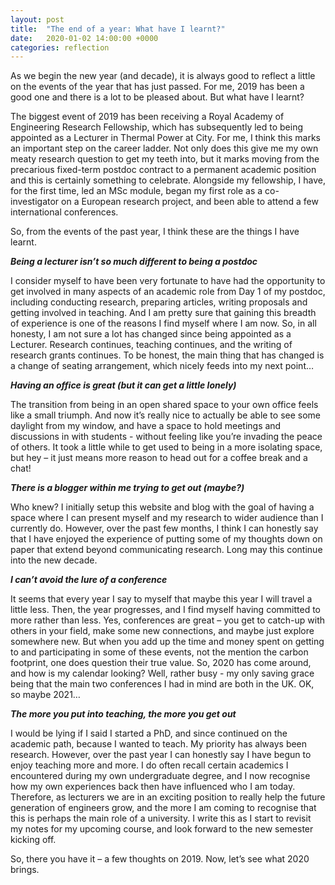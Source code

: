 ```yaml
---
layout: post
title:  "The end of a year: What have I learnt?"
date:   2020-01-02 14:00:00 +0000
categories: reflection
---
```

As we begin the new year (and decade), it is always good to reflect a little on the events of the year that has just passed. For me, 2019 has been a good one and there is a lot to be pleased about. But what have I learnt?

The biggest event of 2019 has been receiving a Royal Academy of Engineering Research Fellowship, which has subsequently led to being appointed as a Lecturer in Thermal Power at City. For me, I think this marks an important step on the career ladder. Not only does this give me my own meaty research question to get my teeth into, but it marks moving from the precarious fixed-term postdoc contract to a permanent academic position and this is certainly something to celebrate. Alongside my fellowship, I have, for the first time, led an MSc module, began my first role as a co-investigator on a European research project, and been able to attend a few international conferences. 

So, from the events of the past year, I think these are the things I have learnt.

**_Being a lecturer isn’t so much different to being a postdoc_**

I consider myself to have been very fortunate to have had the opportunity to get involved in many aspects of an academic role from Day 1 of my postdoc, including conducting research, preparing articles, writing proposals and getting involved in teaching. And I am pretty sure that gaining this breadth of experience is one of the reasons I find myself where I am now. So, in all honesty, I am not sure a lot has changed since being appointed as a Lecturer. Research continues, teaching continues, and the writing of research grants continues. To be honest, the main thing that has changed is a change of seating arrangement, which nicely feeds into my next point…

**_Having an office is great (but it can get a little lonely)_**

The transition from being in an open shared space to your own office feels like a small triumph. And now it’s really nice to actually be able to see some daylight from my window, and have a space to hold meetings and discussions in with students - without feeling like you’re invading the peace of others. It took a little while to get used to being in a more isolating space, but hey – it just means more reason to head out for a coffee break and a chat! 

**_There is a blogger within me trying to get out (maybe?)_**

Who knew? I initially setup this website and blog with the goal of having a space where I can present myself and my research to wider audience than I currently do. However, over the past few months, I think I can honestly say that I have enjoyed the experience of putting some of my thoughts down on paper that extend beyond communicating research. Long may this continue into the new decade.

**_I can’t avoid the lure of a conference_**

It seems that every year I say to myself that maybe this year I will travel a little less. Then, the year progresses, and I find myself having committed to more rather than less. Yes, conferences are great – you get to catch-up with others in your field, make some new connections, and maybe just explore somewhere new. But when you add up the time and money spent on getting to and participating in some of these events, not the mention the carbon footprint, one does question their true value. So, 2020 has come around, and how is my calendar looking? Well, rather busy - my only saving grace being that the main two conferences I had in mind are both in the UK. OK, so maybe 2021…

**_The more you put into teaching, the more you get out_**

I would be lying if I said I started a PhD, and since continued on the academic path, because I wanted to teach. My priority has always been research. However, over the past year I can honestly say I have begun to enjoy teaching more and more. I do often recall certain academics I encountered during my own undergraduate degree, and I now recognise how my own experiences back then have influenced who I am today. Therefore, as lecturers we are in an exciting position to really help the future generation of engineers grow, and the more I am coming to recognise that this is perhaps the main role of a university. I write this as I start to revisit my notes for my upcoming course, and look forward to the new semester kicking off. 

So, there you have it – a few thoughts on 2019. Now, let’s see what 2020 brings.